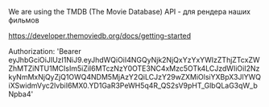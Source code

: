 We are using the TMDB (The Movie Database) API - для рендера наших фильмов

https://developer.themoviedb.org/docs/getting-started

Authorization: 'Bearer eyJhbGciOiJIUzI1NiJ9.eyJhdWQiOiI4NGQyNjk2NjQxYzYxYWIzZThjZTcxZWZhMTZiNTU1MCIsIm5iZiI6MTczNzY0OTE3NC4xMzc5OTk4LCJzdWIiOiI2NzkyNmMxNjQyZjQ1OWQ4NDM5MjAzY2QiLCJzY29wZXMiOlsiYXBpX3JlYWQiXSwidmVyc2lvbiI6MX0.YD1GaR3PeWH5q4R_QS2sV9pHT_GlbQLaG3qW_bNpba4'